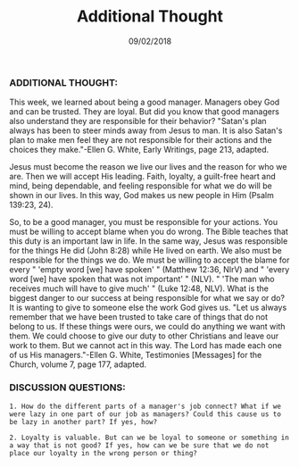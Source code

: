 ﻿---
title:  Additional Thought
date:   09/02/2018
---

### ADDITIONAL THOUGHT: 

This week, we learned about being a good manager. Managers obey God and can be trusted. They are loyal. But did you know that good managers also understand they are responsible for their behavior? "Satan's plan always has been to steer minds away from Jesus to man. It is also Satan's plan to make men feel they are not responsible for their actions and the choices they make."-Ellen G. White, Early Writings, page 213, adapted. 

Jesus must become the reason we live our lives and the reason for who we are. Then we will accept His leading. Faith, loyalty, a guilt-free heart and mind, being dependable, and feeling responsible for what we do will be shown in our lives. In this way, God makes us new people in Him (Psalm 139:23, 24). 

So, to be a good manager, you must be responsible for your actions. You must be willing to accept blame when you do wrong. The Bible teaches that this duty is an important law in life. In the same way, Jesus was responsible for the things He did (John 8:28) while He lived on earth. We also must be responsible for the things we do. We must be willing to accept the blame for every " 'empty word [we] have spoken' " (Matthew 12:36, NIrV) and " 'every word [we] have spoken that was not important' " (NLV). " 'The man who receives much will have to give much' " (Luke 12:48, NLV). What is the biggest danger to our success at being responsible for what we say or do? It is wanting to give to someone else the work God gives us. "Let us always remember that we have been trusted to take care of things that do not belong to us. If these things were ours, we could do anything we want with them. We could choose to give our duty to other Christians and leave our work to them. But we cannot act in this way. The Lord has made each one of us His managers."-Ellen G. White, Testimonies [Messages] for the Church, volume 7, page 177, adapted. 

### DISCUSSION QUESTIONS:

`1. How do the different parts of a manager's job connect? What if we were lazy in one part of our job as managers? Could this cause us to be lazy in another part? If yes, how?`
 
`2. Loyalty is valuable. But can we be loyal to someone or something in a way that is not good? If yes, how can we be sure that we do not place our loyalty in the wrong person or thing?`